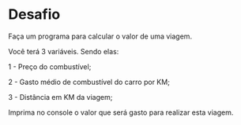 # Desafio

Faça um programa para calcular o valor de uma viagem.

Você terá 3 variáveis. Sendo elas:

1 - Preço do combustível;

2 - Gasto médio de combustível do carro por KM;

3 - Distância em KM da viagem;

Imprima no console o valor que será gasto para realizar esta viagem.
